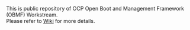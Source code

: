 This is public repository of OCP Open Boot and Management Framework (OBMF) Workstream.  
Please refer to [Wiki](https://github.com/opencomputeproject/ocp-obmf/wiki/Open-Boot-and-Management-Framework-(OBMF)) for more details. 
